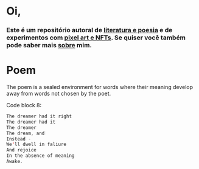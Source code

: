 # Oi,

### Este é um repositório autoral de [literatura e poesia](XX) e de experimentos com [pixel art e NFTs](XX). Se quiser você também pode saber mais [sobre](https://lucasperesbet.github.io/home/about/) mim.

# Poem

The poem is a sealed environment for words where their meaning develop away from words not chosen by the poet.

Code block 8:

```java
The dreamer had it right
The dreamer had it
The dreamer
The dream, and
Instead -
We'll dwell in faliure
And rejoice
In the absence of meaning
Awake.
```